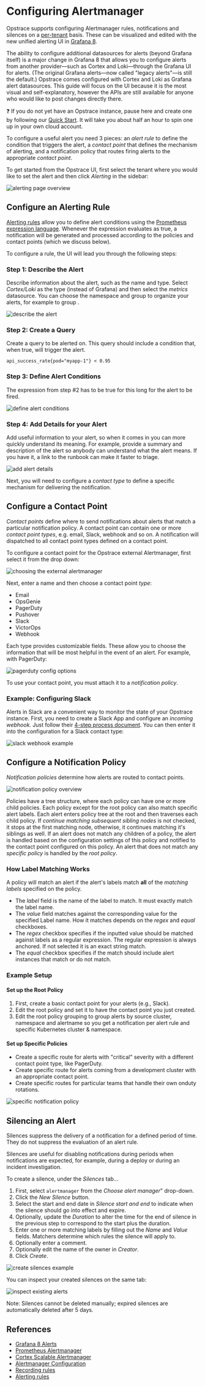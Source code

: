 # Configuring Alertmanager

Opstrace supports configuring Alertmanager rules, notifications and silences on a [per-tenant](../../references/concepts.md#tenants) basis.
These can be visualized and edited with the new unified alerting UI in [Grafana 8](https://grafana.com/blog/2021/06/14/the-new-unified-alerting-system-for-grafana-everything-you-need-to-know/).

The ability to configure additional datasources for alerts (beyond Grafana itself) is a major change in Grafana 8 that allows you to configure alerts from another provider—such as Cortex and Loki—through the Grafana UI for alerts.
(The original Grafana alerts—now called "legacy alerts"—is still the default.)
Opstrace comes configured with Cortex and Loki as Grafana alert datasources.
This guide will focus on the UI because it is the most visual and self-explanatory, however the APIs are still available for anyone who would like to post changes directly there.

❓ If you do not yet have an Opstrace instance, pause here and create one by following our [Quick Start](../../quickstart.md).
It will take you about half an hour to spin one up in your own cloud account.

To configure a useful alert you need 3 pieces:  an *alert rule* to define the condition that triggers the alert, a *contact point* that defines the mechanism of alerting, and a notification policy that routes firing alerts to the appropriate *contact point*.

To get started from the Opstrace UI, first select the tenant where you would like to set the alert and then click *Alerting* in the sidebar:

![alerting page overview](../../assets/alerts-overview.gif)

## Configure an Alerting Rule

[Alerting rules](https://prometheus.io/docs/prometheus/latest/configuration/alerting_rules/) allow you to define alert conditions using the [Prometheus expression language](https://prometheus.io/docs/prometheus/latest/querying/basics/).
Whenever the expression evaluates as true, a notification will be generated and processed according to the policies and contact points (which we discuss below).

To configure a rule, the UI will lead you through the following steps:

### Step 1: Describe the Alert

Describe information about the alert, such as the name and type.
Select *Cortex/Loki* as the type (instead of Grafana) and then select the *metrics* datasource.
You can choose the namespace and group to organize your alerts, for example to group .

![describe the alert](../../assets/alerts-rules-1-describe.png)

### Step 2: Create a Query

Create a query to be alerted on.  This query should include a condition that, when true, will trigger the alert.

```text
api_success_rate{pod="myapp-1"} < 0.95
```

### Step 3: Define Alert Conditions

The expression from step #2 has to be true for this long for the alert to be fired.

![define alert conditions](../../assets/alerts-rules-3-define.png)

### Step 4: Add Details for your Alert

Add useful information to your alert, so when it comes in you can more quickly understand its meaning.
For example, provide a summary and description of the alert so anybody can understand what the alert means.
If you have it, a link to the runbook can make it faster to triage.

![add alert details](../../assets/alerts-rules-4-details.png)

Next, you will need to configure a *contact type* to define a specific mechanism for delivering the notification.

## Configure a Contact Point

*Contact points* define where to send notifications about alerts that match a particular notification policy.
A contact point can contain one or more *contact point types*, e.g. email, Slack, webhook and so on.
A notification will dispatched to all contact point types defined on a contact point.

To configure a contact point for the Opstrace external Alertmanager, first select it from the drop down:

![choosing the external alertmanager](../../assets/alerts-contacts-1-external.png)

Next, enter a name and then choose a contact point *type*:

* Email
* OpsGenie
* PagerDuty
* Pushover
* Slack
* VictorOps
* Webhook

Each type provides customizable fields.
These allow you to choose the information that will be most helpful in the event of an alert.
For example, with PagerDuty:

![pagerduty config options](../../assets/alerts-contacts-2-pagerduty.png)

To use your contact point, you must attach it to a *notification policy*.

### Example: Configuring Slack

Alerts in Slack are a convenient way to monitor the state of your Opstrace instance.
First, you need to create a Slack App and configure an *incoming webhook.*
Just follow their [4-step process document](https://api.slack.com/messaging/webhooks).
You can then enter it into the configuration for a Slack contact type:

![slack webhook example](../../assets/alerts-contacts-3-webhook.png)

## Configure a Notification Policy

*Notification policies* determine how alerts are routed to contact points.

![notification policy overview](../../assets/alerts-notifications-1-overview.png)

Policies have a tree structure, where each policy can have one or more child policies. Each policy except for the root policy can also match specific alert labels. Each alert enters policy tree at the root and then traverses each child policy. If *continue matching subsequent sibling nodes* is not checked, it stops at the first matching node, otherwise, it continues matching it's siblings as well. If an alert does not match any children of a policy, the alert is handled based on the configuration settings of this policy and notified to the contact point configured on this policy. An alert that does not match any *specific policy* is handled by the *root policy*.

### How Label Matching Works

A policy will match an alert if the alert's labels match **all** of the *matching labels* specified on the policy.

* The *label* field is the name of the label to match. It must exactly match the label name.
* The *value* field matches against the corresponding value for the specified Label name. How it matches depends on the *regex* and *equal* checkboxes.
* The *regex* checkbox specifies if the inputted value should be matched against labels as a regular expression. The regular expression is always anchored. If not selected it is an exact string match.
* The *equal* checkbox specifies if the match should include alert instances that match or do not match.

### Example Setup

#### Set up the Root Policy

1. First, create a basic contact point for your alerts (e.g., Slack).
2. Edit the root policy and set it to have the contact point you just created.
3. Edit the root policy grouping to group alerts by source cluster, namespace and alertname so you get a notification per alert rule and specific Kubernetes cluster & namespace.

#### Set up Specific Policies

* Create a specific route for alerts with "critical" severity with a different contact point type, like PagerDuty.
* Create specific route for alerts coming from a development cluster with an appropriate contact point.
* Create specific routes for particular teams that handle their own onduty rotations.

![specific notification policy](../../assets/alerts-notifications-2-specific.png)

## Silencing an Alert

Silences suppress the delivery of a notification for a defined period of time.
They do not suppress the evaluation of an alert rule.

Silences are useful for disabling notifications during periods when notifications are expected, for example, during a deploy or during an incident investigation.

To create a silence, under the *Silences* tab...

1. First, select `alertmanager` from the *Choose alert manager*" drop-down.
2. Click the *New Silence* button.
3. Select the start and end date in *Silence start and end* to indicate when the silence should go into effect and expire.
4. Optionally, update the *Duration* to alter the time for the end of silence in the previous step to correspond to the start plus the duration.
5. Enter one or more matching labels by filling out the *Name* and *Value* fields. Matchers determine which rules the silence will apply to.
6. Optionally enter a comment.
7. Optionally edit the name of the owner in *Creator*.
8. Click *Create*.

![create silences example](../../assets/alerts-silences-define.png)

You can inspect your created silences on the same tab:

![inspect existing alerts](../../assets/alerts-silences-inspect.png)

Note:  Silences cannot be deleted manually; expired silences are automatically deleted after 5 days.

## References

* [Grafana 8 Alerts](https://github.com/grafana/grafana/tree/main/docs/sources/alerting/unified-alerting)
* [Prometheus Alertmanager](https://www.prometheus.io/docs/alerting/latest/alertmanager)
* [Cortex Scalable Alertmanager](https://cortexmetrics.io/docs/proposals/scalable-alertmanager)
* [Alertmanager Configuration](https://www.prometheus.io/docs/alerting/latest/configuration)
* [Recording rules](https://prometheus.io/docs/prometheus/latest/configuration/recording_rules)
* [Alerting rules](https://prometheus.io/docs/prometheus/latest/configuration/alerting_rules)
